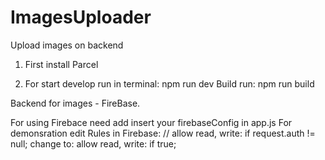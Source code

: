 # ImagesUploader
 Upload images on backend

 1. First install Parcel

 2. For start develop run in terminal: npm run dev
 Build run: npm run build


 Backend for images - FireBase.

 For using Firebace need add insert your firebaseConfig in app.js
 For demonsration edit Rules in Firebase: 
 // allow read, write: if request.auth != null; 
 change to: allow read, write: if true;

 
